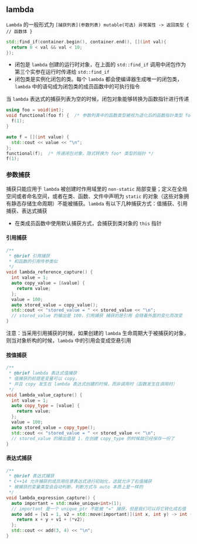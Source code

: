 ## lambda

`Lambda` 的一般形式为 `[捕获列表](参数列表) mutable(可选) 异常属性 -> 返回类型 { // 函数体 }`

```c++
std::find_if(container.begin(), container.end(), [](int val){
  return 0 < val && val < 10;
});
```

- 闭包是 `lambda` 创建的运行时对象，在上面的 `std::find_if` 调用中闭包作为第三个实参在运行时传递给 `std::find_if`
- 闭包类是实例化闭包的类。每个 `lambda` 都会使编译器生成唯一的闭包类，`lambda` 中的语句成为闭包类的成员函数中的可执行指令

当 `lambda` 表达式的捕获列表为空的时候，闭包对象能够转换为函数指针进行传递

```c++
using foo = void(int);
void functional(foo f) {  /* 参数列表中的函数类型被视为退化后的函数指针类型 foo* */
  f(1);
}

auto f = [](int value) {
  std::cout << value << "\n";
};
functional(f);  /* 传递闭包对象，隐式转换为 foo* 类型的指针 */
f(1);
```

### 参数捕获

捕获只能应用于 `lambda` 被创建时作用域里的 `non-static` 局部变量；定义在全局空间或者命名空间，或者在类、函数、文件中声明为 `static` 的对象（这些对象拥有静态存储生命周期）不能被捕获。`lambda` 有以下几种捕获方式：值捕获、引用捕获、表达式捕获

- 在类成员函数中使用默认捕获方式，会捕获到类对象的 `this` 指针

#### 引用捕获

```c++
/**
 * @brief 引用捕获
 * 和函数的引用传参类似
 */
void lambda_reference_capture() {
  int value = 1;
  auto copy_value = [&value] {
    return value;
  };
  value = 100;
  auto stored_value = copy_value();
  std::cout << "stored_value = " << stored_value << "\n";
  // stored_value 的输出是 100，引用捕获 捕获的是引用 会随着外面的变化而改变
}
```

注意：当采用引用捕获的时候，如果创建的 `lambda` 生命周期大于被捕获的对象，则当对象析构的时候，`lambda` 中的引用会变成空悬引用

#### 按值捕获

```c++
/**
 * @brief lambda 表达式值捕获
 * 值捕获的前提是变量可以 copy，
 * 并且 copy 发生在 lambda 表达式创建的时候，而非调用时（函数发生在调用时）
 */
void lambda_value_capture() {
  int value = 1;
  auto copy_type = [value] {
    return value;
  };
  value = 100;
  auto stored_value = copy_type();
  std::cout << "stored_value = " << stored_value << "\n";
  // stored_value 的输出值是 1，在创建 copy_type 的时候就已经保存一份了
}
```

#### 表达式捕获

```c++
/**
 * @brief 表达式捕获
 * C++14 允许捕获的成员用任意表达式进行初始化，这就允许了右值捕获
 * 被捕获的变量类型会自动判断，判断方式与 auto 本质上是一样的
 */
void lambda_expression_capture() {
  auto important = std::make_unique<int>(1);
  // important 是一个 unique_ptr 不能被 "=" 捕获，但是我们可以将它转化成右值
  auto add = [v1 = 1, v2 = std::move(important)](int x, int y) -> int {
    return x + y + v1 + (*v2);
  };
  std::cout << add(3, 4) << "\n";
}
```


